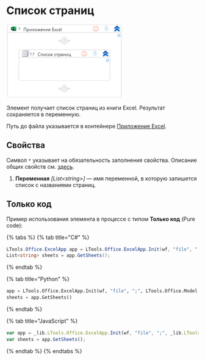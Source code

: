# Список страниц

![](<../../../../.gitbook/assets1/windows_items/ExcelWFGetSheets.png>)

Элемент получает список страниц из книги Excel. Результат сохраняется в переменную.

Путь до файла указывается в контейнере [Приложение Excel](https://docs.primo-rpa.ru/primo-rpa/g_elements/el_basic/els_excel/el_excel_app).


## Свойства

Символ `*` указывает на обязательность заполнения свойства. Описание общих свойств см. [здесь](https://docs.primo-rpa.ru/primo-rpa/primo-studio/process/elements#svoistva-elementa).

1. **Переменная** *[List\<string\>]* — имя переменной, в которую запишется список с названиями страниц.



## Только код

Пример использования элемента в процессе с типом **Только код** (Pure code):

{% tabs %}
{% tab title="C#" %}
```csharp
LTools.Office.ExcelApp app = LTools.Office.ExcelApp.Init(wf, "file", ";", LTools.Office.Model.InteropTypes.DX);
List<string> sheets = app.GetSheets();
```
{% endtab %}

{% tab title="Python" %}
```python
app = LTools.Office.ExcelApp.Init(wf, "file", ";", LTools.Office.Model.InteropTypes.DX)
sheets = app.GetSheets()
```
{% endtab %}

{% tab title="JavaScript" %}
```javascript
var app = _lib.LTools.Office.ExcelApp.Init(wf, "file", ";", _lib.LTools.Office.Model.InteropTypes.DX);
var sheets = app.GetSheets();
```
{% endtab %}
{% endtabs %}
